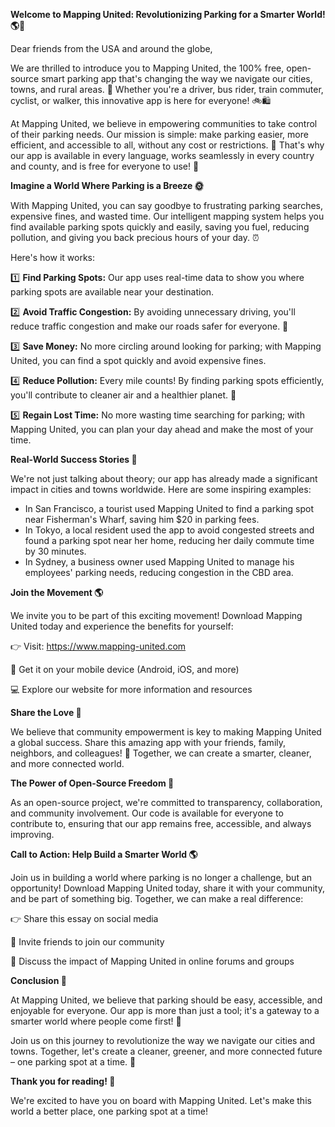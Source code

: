 **Welcome to Mapping United: Revolutionizing Parking for a Smarter World! 🌎🚗**

Dear friends from the USA and around the globe,

We are thrilled to introduce you to Mapping United, the 100% free, open-source smart parking app that's changing the way we navigate our cities, towns, and rural areas. 🌟 Whether you're a driver, bus rider, train commuter, cyclist, or walker, this innovative app is here for everyone! 🚲🛍️

At Mapping United, we believe in empowering communities to take control of their parking needs. Our mission is simple: make parking easier, more efficient, and accessible to all, without any cost or restrictions. 💸 That's why our app is available in every language, works seamlessly in every country and county, and is free for everyone to use! 🌈

**Imagine a World Where Parking is a Breeze 🌞**

With Mapping United, you can say goodbye to frustrating parking searches, expensive fines, and wasted time. Our intelligent mapping system helps you find available parking spots quickly and easily, saving you fuel, reducing pollution, and giving you back precious hours of your day. ⏰

Here's how it works:

1️⃣ **Find Parking Spots:** Our app uses real-time data to show you where parking spots are available near your destination.

2️⃣ **Avoid Traffic Congestion:** By avoiding unnecessary driving, you'll reduce traffic congestion and make our roads safer for everyone. 🚨

3️⃣ **Save Money:** No more circling around looking for parking; with Mapping United, you can find a spot quickly and avoid expensive fines.

4️⃣ **Reduce Pollution:** Every mile counts! By finding parking spots efficiently, you'll contribute to cleaner air and a healthier planet. 🌿

5️⃣ **Regain Lost Time:** No more wasting time searching for parking; with Mapping United, you can plan your day ahead and make the most of your time.

**Real-World Success Stories 🌟**

We're not just talking about theory; our app has already made a significant impact in cities and towns worldwide. Here are some inspiring examples:

* In San Francisco, a tourist used Mapping United to find a parking spot near Fisherman's Wharf, saving him $20 in parking fees.
* In Tokyo, a local resident used the app to avoid congested streets and found a parking spot near her home, reducing her daily commute time by 30 minutes.
* In Sydney, a business owner used Mapping United to manage his employees' parking needs, reducing congestion in the CBD area.

**Join the Movement 🌎**

We invite you to be part of this exciting movement! Download Mapping United today and experience the benefits for yourself:

👉 Visit: https://www.mapping-united.com

📲 Get it on your mobile device (Android, iOS, and more)

💻 Explore our website for more information and resources

**Share the Love 🤝**

We believe that community empowerment is key to making Mapping United a global success. Share this amazing app with your friends, family, neighbors, and colleagues! 💬 Together, we can create a smarter, cleaner, and more connected world.

**The Power of Open-Source Freedom 🌟**

As an open-source project, we're committed to transparency, collaboration, and community involvement. Our code is available for everyone to contribute to, ensuring that our app remains free, accessible, and always improving.

**Call to Action: Help Build a Smarter World 🌎**

Join us in building a world where parking is no longer a challenge, but an opportunity! Download Mapping United today, share it with your community, and be part of something big. Together, we can make a real difference:

👉 Share this essay on social media

🤝 Invite friends to join our community

💬 Discuss the impact of Mapping United in online forums and groups

**Conclusion 🌟**

At Mapping United, we believe that parking should be easy, accessible, and enjoyable for everyone. Our app is more than just a tool; it's a gateway to a smarter world where people come first! 🙏

Join us on this journey to revolutionize the way we navigate our cities and towns. Together, let's create a cleaner, greener, and more connected future – one parking spot at a time. 🌟

**Thank you for reading! 🤗**

We're excited to have you on board with Mapping United. Let's make this world a better place, one parking spot at a time!